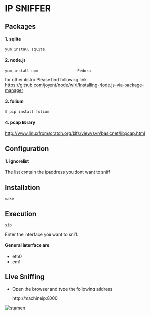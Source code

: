 IP SNIFFER
=============
Packages
--------
#### 1. sqlite

```shell
yum install sqlite
```
#### 2. node.js

```shell
yum install npm                --Fedora
```
   for other distro Please find following link
   https://github.com/joyent/node/wiki/Installing-Node.js-via-package-manager

#### 3. folium
```shell
$ pip install folium 
```
#### 4. pcap library
   http://www.linuxfromscratch.org/blfs/view/svn/basicnet/libpcap.html
   
Configuration
-------------
#### 1. ignorelist 

The list contain the ipaddress you dont want to sniff

Installation
-------------
```shell
make
```
Execution
---------
```shell
sip
```
Enter the interface you want to sniff.
#### General interface are
* eth0
* em1



Live Sniffing
--------------

* Open the browser and type the following address

  http://machineip:8000

![stamen](http://i980.photobucket.com/albums/ae283/pankajr141/sniffmap_zps4120a71a.png)
